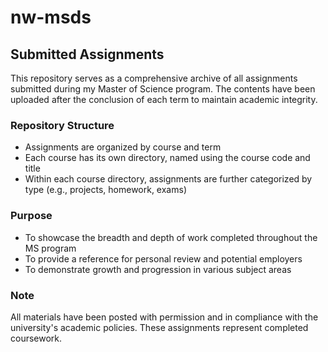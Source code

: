 # nw-msds

## Submitted Assignments

This repository serves as a comprehensive archive of all assignments submitted during my Master of Science program. The contents have been uploaded after the conclusion of each term to maintain academic integrity.

### Repository Structure

- Assignments are organized by course and term
- Each course has its own directory, named using the course code and title
- Within each course directory, assignments are further categorized by type (e.g., projects, homework, exams)

### Purpose

- To showcase the breadth and depth of work completed throughout the MS program
- To provide a reference for personal review and potential employers
- To demonstrate growth and progression in various subject areas

### Note

All materials have been posted with permission and in compliance with the university's academic policies. These assignments represent completed coursework.

